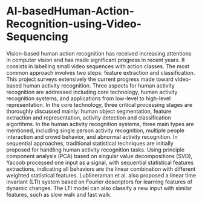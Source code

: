 # AI-basedHuman-Action-Recognition-using-Video-Sequencing

Vision-based human action recognition has received increasing attentions in computer vision and has made significant progress in recent years. It consists in labelling small video sequences with action classes. The most common approach involves two steps: feature extraction and classification. This project surveys extensively the current progress made toward video-based human activity recognition. Three aspects for human activity recognition are addressed including core technology, human activity recognition systems, and applications from low-level to high-level representation. In the core technology, three critical processing stages are thoroughly discussed mainly: human object segmentation, feature extraction and representation, activity detection and classification algorithms. In the human activity recognition systems, three main types are mentioned, including single person activity recognition, multiple people interaction and crowd behavior, and abnormal activity recognition. In sequential approaches, traditional statistical techniques are initially proposed for handling human activity recognition tasks. Using principle component analysis (PCA) based on singular value decompositions (SVD), Yacoob processed one input as a signal, with sequential statistical features extractions, indicating all behaviors are the linear combination with different weighted statistical features. Lublineraman et al. also proposed a linear time invariant (LTI) system based on Fourier descriptors for learning features of dynamic changes. The LTI model can also classify a new input with similar features, such as slow walk and fast walk. 

